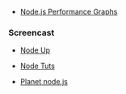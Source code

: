- [Node.js Performance Graphs](http://arlolra.no.de/)

### Screencast
- [Node Up](http://nodeup.com/)
- [Node Tuts](http://nodetuts.com/)

- [Planet node.js](http://www.planetnodejs.com/)